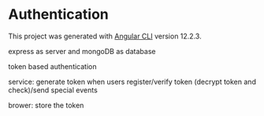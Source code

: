 # Authentication

This project was generated with [Angular CLI](https://github.com/angular/angular-cli) version 12.2.3.

express as server and mongoDB as database

token based authentication

service: generate token when users register/verify token (decrypt token and check)/send special events

brower: store the token